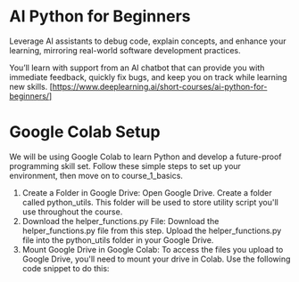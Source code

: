 # AI Python for Beginners
Leverage AI assistants to debug code, explain concepts, and enhance your learning, mirroring real-world software development practices.

You’ll learn with support from an AI chatbot that can provide you with immediate feedback, quickly fix bugs, and keep you on track while learning new skills.
[https://www.deeplearning.ai/short-courses/ai-python-for-beginners/]
# Google Colab Setup
We will be using Google Colab to learn Python and develop a future-proof programming skill set. Follow these simple steps to set up your environment, then move on to course_1_basics.

1. Create a Folder in Google Drive:
Open Google Drive.
Create a folder called python_utils.
This folder will be used to store utility script you'll use throughout the course.
2. Download the helper_functions.py File:
Download the helper_functions.py file from this step.
Upload the helper_functions.py file into the python_utils folder in your Google Drive.
2. Mount Google Drive in Google Colab:
To access the files you upload to Google Drive, you'll need to mount your drive in Colab. Use the following code snippet to do this:
